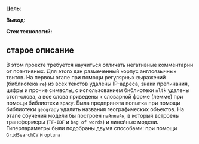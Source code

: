 ###  

**Цель:** 

**Вывод:** 


**Стек технологий:** 


## старое описание

В этом проекте требуется научиться отличать негативные комментарии от позитивных. Для этого дан размеченный корпус англоязычных твитов. На первом этапе при помощи регулярных выражений (библиотека `re`) из всех текстов удалены IP-адреса, знаки препинания, цифры и прочие символы, с использованием библиотеки `nltk` удалены стоп-слова, а все слова приведены к словарной форме (лемме) при помощи библиотеки `spacy`. Была предпринята попытка при помощи библиотеки `geograpy` удалить названия географических объектов. На этапе обучения модели бы построен `пайплайн`, в который встроены трансформеры (`TF-IDF` и `bag of words`) и линейные модели. Гиперпараметры были подобраны двумя способами: при помощи `GridSearchCV` и `optuna`
